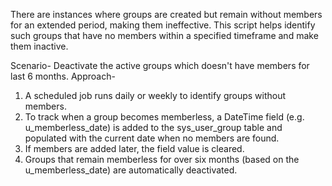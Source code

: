 There are instances where groups are created but remain without members for an extended period, making them ineffective.
This script helps identify such groups that have no members within a specified timeframe and make them inactive.

Scenario-
Deactivate the active groups which doesn't have members for last 6 months.
Approach-
1. A scheduled job runs daily or weekly to identify groups without members.
2. To track when a group becomes memberless, a DateTime field (e.g. u_memberless_date) is added to the sys_user_group table and populated with the current date when no members are found.
3. If members are added later, the field value is cleared.
4. Groups that remain memberless for over six months (based on the u_memberless_date) are automatically deactivated.
